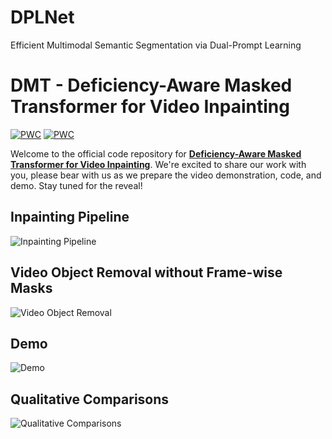 # DPLNet
Efficient Multimodal Semantic Segmentation via Dual-Prompt Learning

# DMT - Deficiency-Aware Masked Transformer for Video Inpainting

[![PWC](https://img.shields.io/endpoint.svg?url=https://paperswithcode.com/badge/deficiency-aware-masked-transformer-for-video/video-inpainting-on-davis)](https://paperswithcode.com/sota/video-inpainting-on-davis?p=deficiency-aware-masked-transformer-for-video)
[![PWC](https://img.shields.io/endpoint.svg?url=https://paperswithcode.com/badge/deficiency-aware-masked-transformer-for-video/video-inpainting-on-youtube-vos)](https://paperswithcode.com/sota/video-inpainting-on-youtube-vos?p=deficiency-aware-masked-transformer-for-video)

Welcome to the official code repository for [**Deficiency-Aware Masked Transformer for Video Inpainting**](https://arxiv.org/abs/2307.08629). We're excited to share our work with you, please bear with us as we prepare the video demonstration, code, and demo. Stay tuned for the reveal!



## Inpainting Pipeline


![Inpainting Pipeline](assets/pipeline.jpg)



## Video Object Removal without Frame-wise Masks


![Video Object Removal](assets/text-guided.jpg)

## Demo


![Demo](assets/demo.jpg)




## Qualitative Comparisons


![Qualitative Comparisons](assets/qualitative.jpg)
